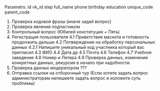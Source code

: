 Parametrs:
id
vk_id
step
full_name
phone
birthday
education
unique_code
parent_code



1. Проверка кодовой фразы (иначе задай вопрос) 
2. Проверка явления подписчиком
3. Контрольный вопрос (Юбилей конституции + Пять)
4. Регистрация пользователя
    4.1 Приветствие маскота и готовность продолжить дальше
    4.2 Потверждение на обработку персональных данных
    4.2.1 Напишите уникальный код участника который вас пригласил
    4.3 ФИО
    4.4 Дата др
    4.5 Почта
    4.6 Телефон
    4.7 Учебное заведение
    4.8 Номер и Литера
    4.9 Проверка данных, изменение конкретных данных, рекурсия в начало при надобности.
5. Проверка данных модератором ???
6. Отправка ссылки на отборочный тур (Если хотите задать вопрос администраторам напишиете задать вопрос и изложите суть проблемы)


